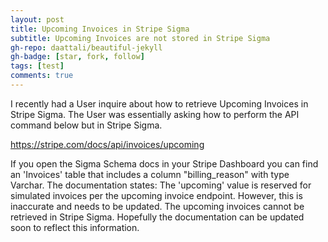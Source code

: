 ```yaml
---
layout: post
title: Upcoming Invoices in Stripe Sigma
subtitle: Upcoming Invoices are not stored in Stripe Sigma
gh-repo: daattali/beautiful-jekyll
gh-badge: [star, fork, follow]
tags: [test]
comments: true
---
```


I recently had a User inquire about how to retrieve Upcoming Invoices in Stripe Sigma.
The User was essentially asking how to perform the API command below but in Stripe Sigma.

https://stripe.com/docs/api/invoices/upcoming

If you open the Sigma Schema docs in your Stripe Dashboard you can find an 'Invoices' table 
that includes a column "billing_reason" with type Varchar. The documentation states: The 'upcoming'
value is reserved for simulated invoices per the upcoming invoice endpoint. However, this is inaccurate 
and needs to be updated. The upcoming invoices cannot be retrieved in Stripe Sigma. Hopefully the 
documentation can be updated soon to reflect this information.

